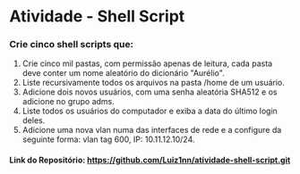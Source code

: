 # Atividade - Shell Script


### Crie cinco shell scripts que:

1. Crie cinco mil pastas, com permissão apenas de leitura, cada pasta deve conter um nome aleatório do dicionário "Aurélio".
2. Liste recursivamente todos os arquivos na pasta /home de um usuário.
3. Adicione dois novos usuários, com uma senha aleatória SHA512 e os adicione no grupo adms.
4. Liste todos os usuários do computador e exiba a data do último login deles.
5. Adicione uma nova vlan numa das interfaces de rede e a configure da seguinte forma: vlan tag 600, IP: 10.11.12.10/24.

#### Link do Repositório: https://github.com/Luiz1nn/atividade-shell-script.git